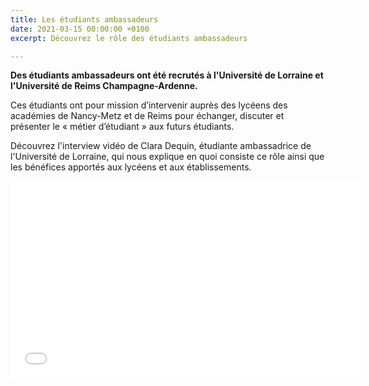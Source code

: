 ```yaml
---
title: Les étudiants ambassadeurs
date: 2021-03-15 00:00:00 +0100
excerpt: Découvrez le rôle des étudiants ambassadeurs

---
```

**Des étudiants ambassadeurs ont été recrutés à l'Université de Lorraine et l'Université de Reims Champagne-Ardenne.**

Ces étudiants ont pour mission d’intervenir auprès des lycéens des académies de Nancy-Metz et de Reims pour échanger, discuter et présenter le « métier d’étudiant » aux futurs étudiants.

Découvrez l'interview vidéo de Clara Dequin, étudiante ambassadrice de l'Université de Lorraine, qui nous explique en quoi consiste ce rôle ainsi que les bénéfices apportés aux lycéens et aux établissements.

<iframe width="560" height="315" src="[https://www.youtube.com/embed/yOYbMCokrgg](https://www.youtube.com/embed/yOYbMCokrgg "https://www.youtube.com/embed/yOYbMCokrgg")" frameborder="0" allow="accelerometer; autoplay; clipboard-write; encrypted-media; gyroscope; picture-in-picture" allowfullscreen></iframe>